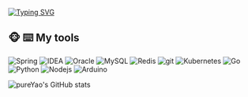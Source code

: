 [![Typing SVG](https://readme-typing-svg.demolab.com?font=Pacifico&size=50&pause=1000&color=FFF8EA&background=FC909F&center=true&vCenter=true&width=1100&height=200&lines=Hello%2C+I'm+pureYao;Enjoy+Code)](https://git.io/typing-svg)

## :monkey_face: :keyboard:  My tools
<div>
  <img alt="Spring" src="https://img.shields.io/badge/-Spring-6DB33F?style=flat-square&logo=spring&logoColor=white" />
  <img alt="IDEA" src="https://img.shields.io/badge/-IDEA-000000?style=flat-square&logo=IntelliJ IDEA&logoColor=white" />
  <img alt="Oracle" src="https://img.shields.io/badge/-Oracle-F80000?style=flat-square&logo=oracle&logoColor=white" /> 
  <img alt="MySQL" src="https://img.shields.io/badge/-MySQL-4479A1?style=flat-square&logo=MySQL&logoColor=white" /> 
  <img alt="Redis" src="https://img.shields.io/badge/-Redis-DC382D?style=flat-square&logo=Redis&logoColor=white" /> 
  <img alt="git" src="https://img.shields.io/badge/-Git-F05032?style=flat-square&logo=git&logoColor=white" />
  <img alt="Kubernetes" src="https://img.shields.io/badge/-Kubernetes-326CE5?style=flat-square&logo=Kubernetes&logoColor=white" />
  <img alt="Go" src="https://img.shields.io/badge/-Go-00ADD8?style=flat-square&logo=Go&logoColor=white" />
  <img alt="Python" src="https://img.shields.io/badge/-Python-3776AB?style=flat-square&logo=Python&logoColor=white" />
  <img alt="Nodejs" src="https://img.shields.io/badge/-Nodejs-43853d?style=flat-square&logo=Node.js&logoColor=white" />
  <img alt="Arduino" src="https://img.shields.io/badge/-Arduino-00979D?style=flat-square&logo=Arduino&logoColor=white" />
  <p></p>
</div>

![pureYao's GitHub stats](https://github-readme-stats.vercel.app/api?username=pureYao&show_icons=true&theme=transparent)
